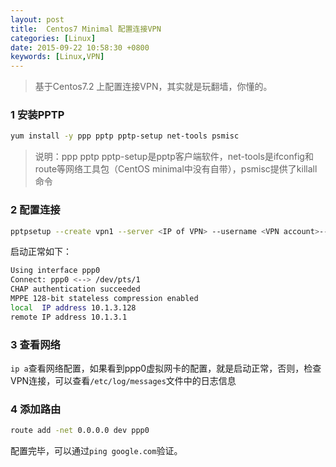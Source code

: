 ```yaml
---
layout: post
title:  Centos7 Minimal 配置连接VPN
categories: [Linux]
date: 2015-09-22 10:58:30 +0800
keywords: [Linux,VPN]
---
```


>基于Centos7.2 上配置连接VPN，其实就是玩翻墙，你懂的。

### 1 安装PPTP

```bash
yum install -y ppp pptp pptp-setup net-tools psmisc
```

>说明：ppp pptp pptp-setup是pptp客户端软件，net-tools是ifconfig和route等网络工具包（CentOS minimal中没有自带），psmisc提供了killall命令

### 2 配置连接

```bash
pptpsetup --create vpn1 --server <IP of VPN> --username <VPN account>--password <VPN password> --encrypt --start
```

启动正常如下：

```bash
Using interface ppp0
Connect: ppp0 <--> /dev/pts/1
CHAP authentication succeeded
MPPE 128-bit stateless compression enabled
local  IP address 10.1.3.128
remote IP address 10.1.3.1
```

### 3 查看网络

`ip a`查看网络配置，如果看到ppp0虚拟网卡的配置，就是启动正常，否则，检查VPN连接，可以查看`/etc/log/messages`文件中的日志信息

### 4 添加路由

```bash
route add -net 0.0.0.0 dev ppp0
```

配置完毕，可以通过`ping google.com`验证。